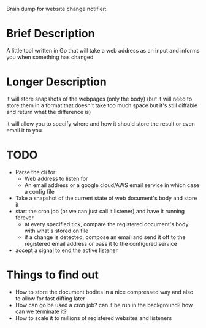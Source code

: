 Brain dump for website change notifier:


# Brief Description

A little tool written in Go that will take a web address as an input and informs you when something has changed



# Longer Description

it will store snapshots of the webpages (only the body) (but it will need to store them in a format that doesn't take too much space but it's still diffable and return what the difference is)

it will allow you to specify where and how it should store the result or even email it to you


# TODO
- Parse the cli for:
  - Web address to listen for
  - An email address or a google cloud/AWS email service in which case a config file
- Take a snapshot of the current state of web document's body and store it
- start the cron job (or we can just call it listener) and have it running forever
  - at every specified tick, compare the registered document's body with what's stored on file
  - if a change is detected, compose an email and send it off to the registered email address or pass it to the configured service
- accept a signal to end the active listener

# Things to find out
  - How to store the document bodies in a nice compressed way and also to allow for fast diffing later   
  - How can go be used a cron job? can it be run in the background? how can we terminate it? 
  - How to scale it to millions of registered websites and listeners

